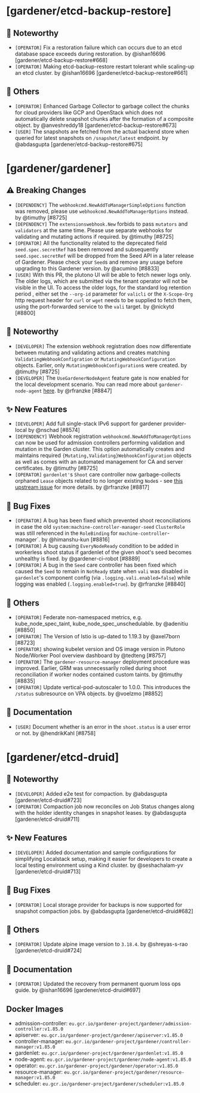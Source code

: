 # [gardener/etcd-backup-restore]

## 📰 Noteworthy

- `[OPERATOR]` Fix a restoration failure which can occurs due to an etcd database space exceeds during restoration. by @ishan16696 [gardener/etcd-backup-restore#668]
- `[OPERATOR]` Making etcd-backup-restore restart tolerant while scaling-up an etcd cluster. by @ishan16696 [gardener/etcd-backup-restore#661]
## 🏃 Others

- `[OPERATOR]` Enhanced Garbage Collector to garbage collect the chunks for cloud providers like GCP and OpenStack which does not automatically delete snapshot chunks after the formation of a composite object. by @anveshreddy18 [gardener/etcd-backup-restore#673]
- `[USER]` The snapshots are fetched from the actual backend store when queried for latest snapshots on `/snapshot/latest` endpoint. by @abdasgupta [gardener/etcd-backup-restore#675]
# [gardener/gardener]

## ⚠️ Breaking Changes

- `[DEPENDENCY]` The `webhookcmd.NewAddToManagerSimpleOptions` function was removed, please use `webhookcmd.NewAddToManagerOptions` instead. by @timuthy [#8725]
- `[DEPENDENCY]` The `extensionswebhook.New` forbids to pass `mutators` and `validators` at the same time. Please use separate webhooks for validating and mutating actions if required. by @timuthy [#8725]
- `[OPERATOR]` All the functionality related to the deprecated field `seed.spec.secretRef` has been removed and subsequently `seed.spec.secretRef` will be dropped from the Seed API in a later release of Gardener. Please check your `Seed`s and remove any usage before upgrading to this Gardener version. by @acumino [#8833]
- `[USER]` With this PR, the plutono UI will be able to fetch newer logs only. The older logs, which are submitted via the tenant operator will not be visible in the UI. To access the older logs, for the standard log retention period , either set the `--org-id` parameter for `valicli` or the `X-Scope-Org` http request header for `curl` or `wget` needs to be supplied to fetch them, using the port-forwarded service to the `vali` target. by @nickytd [#8800]
## 📰 Noteworthy

- `[DEVELOPER]` The extension webhook registration does now differentiate between mutating and validating actions and creates matching `ValidatingWebhookConfigration` or `MutatingWebhookConfiguration` objects. Earlier, only `MutatingWebhookConfiguration`s were created. by @timuthy [#8725]
- `[DEVELOPER]` The `UseGardenerNodeAgent` feature gate is now enabled for the local development scenario. You can read more about `gardener-node-agent` [here](https://github.com/gardener/gardener/blob/master/docs/concepts/node-agent.md). by @rfranzke [#8847]
## ✨ New Features

- `[DEVELOPER]` Add full single-stack IPv6 support for gardener provider-local  by @nschad [#8574]
- `[DEPENDENCY]` Webhook registration `webhookcmd.NewAddToManagerOptions` can now be used for admission controllers performing validation and mutation in the Garden cluster. This option automatically creates and maintains required `{Mutating,Validating}WebhookConfiguration` objects as well as comes with an automated management for CA and server certificates. by @timuthy [#8725]
- `[OPERATOR]` `gardenlet'`s `Shoot` care controller now garbage-collects orphaned `Lease` objects related to no longer existing `Node`s - see [this upstream issue](https://github.com/kubernetes/kubernetes/issues/119660) for more details. by @rfranzke [#8817]
## 🐛 Bug Fixes

- `[OPERATOR]` A bug has been fixed which prevented shoot reconciliations in case the old `system:machine-controller-manager-seed` `ClusterRole` was still referenced in the `RoleBinding` for `machine-controller`-manager`. by @himanshu-kun [#8816]
- `[OPERATOR]` A bug causing `EveryNodeReady` condition to be added in workerless shoot status if gardenlet of the given shoot's seed becomes unhealthy is fixed. by @gardener-ci-robot [#8889]
- `[OPERATOR]` A bug in the `Seed` care controller has been fixed which caused the `Seed` to remain in `NotReady` state when `vali` was disabled in `gardenlet`'s component config (via `.logging.vali.enabled=false`) while logging was enabled (`.logging.enabled=true`). by @rfranzke [#8840]
## 🏃 Others

- `[OPERATOR]` Federate non-namespaced metrics, e.g. kube_node_spec_taint, kube_node_spec_unschedulable.  by @adenitiu [#8850]
- `[OPERATOR]` The Version of Istio is up-dated to 1.19.3 by @axel7born [#8723]
- `[OPERATOR]` showing kubelet version and OS image version in Plutono Node/Worker Pool overview dashboard by @tedteng [#8757]
- `[OPERATOR]` The `gardener-resource-manager` deployment procedure was improved. Earlier, GRM was unnecessarily rolled during shoot reconciliation if worker nodes contained custom taints. by @timuthy [#8835]
- `[OPERATOR]` Update vertical-pod-autoscaler to 1.0.0. This introduces the `/status` subresource on VPA objects. by @voelzmo [#8852]
## 📖 Documentation

- `[USER]` Document whether is an error in the `shoot.status` is a user error or not. by @hendrikKahl [#8758]
# [gardener/etcd-druid]

## 📰 Noteworthy

- `[DEVELOPER]` Added e2e test for compaction. by @abdasgupta [gardener/etcd-druid#723]
- `[OPERATOR]` Compaction job now reconciles on Job Status changes along with the holder identity changes in snapshot leases. by @abdasgupta [gardener/etcd-druid#711]
## ✨ New Features

- `[DEVELOPER]` Added documentation and sample configurations for simplifying Localstack setup, making it easier for developers to create a local testing environment using a Kind cluster. by @seshachalam-yv [gardener/etcd-druid#713]
## 🐛 Bug Fixes

- `[OPERATOR]` Local storage provider for backups is now supported for snapshot compaction jobs. by @abdasgupta [gardener/etcd-druid#682]
## 🏃 Others

- `[OPERATOR]` Update alpine image version to `3.18.4`. by @shreyas-s-rao [gardener/etcd-druid#724]
## 📖 Documentation

- `[OPERATOR]` Updated the recovery from permanent quorum loss ops guide. by @ishan16696 [gardener/etcd-druid#697]

## Docker Images
- admission-controller: `eu.gcr.io/gardener-project/gardener/admission-controller:v1.85.0`
- apiserver: `eu.gcr.io/gardener-project/gardener/apiserver:v1.85.0`
- controller-manager: `eu.gcr.io/gardener-project/gardener/controller-manager:v1.85.0`
- gardenlet: `eu.gcr.io/gardener-project/gardener/gardenlet:v1.85.0`
- node-agent: `eu.gcr.io/gardener-project/gardener/node-agent:v1.85.0`
- operator: `eu.gcr.io/gardener-project/gardener/operator:v1.85.0`
- resource-manager: `eu.gcr.io/gardener-project/gardener/resource-manager:v1.85.0`
- scheduler: `eu.gcr.io/gardener-project/gardener/scheduler:v1.85.0`

